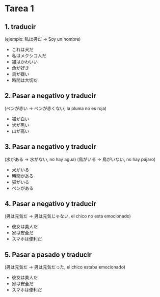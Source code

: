 # Tarea 1

## 1. traducir

(ejemplo: 私は男だ -> Soy un hombre)

-   これは犬だ
-   私はメクシコ人だ
-   猫はかわいい
-   魚が好き
-   鳥が嫌い
-   時間は大切だ

## 2. Pasar a negativo y traducir

(ペンが赤い -> ペンが赤くない, la pluma no es roja)

-   猫が白い
-   犬が黒い
-   山が高い

## 3. Pasar a negativo y traducir

(水がある -> 水がない, no hay agua)
(鳥がいる -> 鳥がいない, no hay pájaro)

-   犬がいる
-   時間がある
-   猫がいる
-   ペンがある

## 4. Pasar a negativo y traducir

(男は元気だ -> 男は元気じゃない, el chico no esta emocionado)

-   彼女は美人だ
-   家は安全だ
-   スマホは便利だ

## 5. Pasar a pasado y traducir

(男は元気だ -> 男は元気だった, el chico estaba emocionado)

-   彼女は美人だ
-   家は安全だ
-   スマホは便利だ

